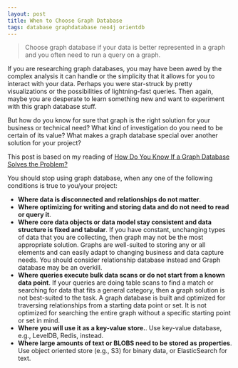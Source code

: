 ```yaml
---
layout: post
title: When to Choose Graph Database
tags: database graphdatabase neo4j orientdb
---
```


> Choose graph database if your data is better represented in a graph and you often need to run a query on a graph.

If you are researching graph databases, you may have been awed by the complex analysis it can handle or the simplicity that it allows for you to interact with your data. Perhaps you were star-struck by pretty visualizations or the possibilities of lightning-fast queries. Then again, maybe you are desperate to learn something new and want to experiment with this graph database stuff.

But how do you know for sure that graph is the right solution for your business or technical need? What kind of investigation do you need to be certain of its value? What makes a graph database special over another solution for your project?

This post is based on my reading of [How Do You Know If a Graph Database Solves the Problem?](https://medium.com/neo4j/how-do-you-know-if-a-graph-database-solves-the-problem-a7da10393f5)

You should stop using graph database, when any one of the following conditions is true to you/your project:
- **Where data is disconnected and relationships do not matter**.
- **Where optimizing for writing and storing data and do not need to read or query it**.
- **Where core data objects or data model stay consistent and data structure is fixed and tabular**. If you have constant, unchanging types of data that you are collecting, then graph may not be the most appropriate solution. Graphs are well-suited to storing any or all elements and can easily adapt to changing business and data capture needs. You should consider relationship database instead and Graph database may be an overkill.
- **Where queries execute bulk data scans or do not start from a known data point**. If your queries are doing table scans to find a match or searching for data that fits a general category, then a graph solution is not best-suited to the task. A graph database is built and optimized for traversing relationships from a starting data point or set. It is not optimized for searching the entire graph without a specific starting point or set in mind.
- **Where you will use it as a key-value store.**. Use key-value database, e.g., LevelDB, Redis, instead.
- **Where large amounts of text or BLOBS need to be stored as properties**. Use object oriented store (e.g., S3) for binary data, or ElasticSearch for text.

